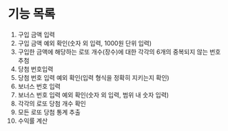 # 기능 목록
1. 구입 금액 입력
2. 구입 금액 예외 확인(숫자 외 입력, 1000원 단위 입력)
3. 구입한 금액에 해당하는 로또 개수(장수)에 대한 각각의 6개의 중복되지 않는 번호 추첨
4. 당첨 번호입력
5. 당첨 번호 입력 예외 확인(입력 형식을 정확히 지키는지 확인)
6. 보너스 번호 입력
7. 보너스 번호 입력 예외 확인(숫자 외 입력, 범위 내 숫자 입력)
8. 각각의 로또 당첨 개수 확인
9. 모든 로또 당첨 통계 추출
10. 수익률 계산